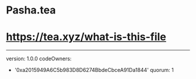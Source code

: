 # Pasha.tea
# https://tea.xyz/what-is-this-file
---
version: 1.0.0
codeOwners:
  - '0xa2015949A6C5b983D8D6274BbdeCbceA91Da1844'
quorum: 1

